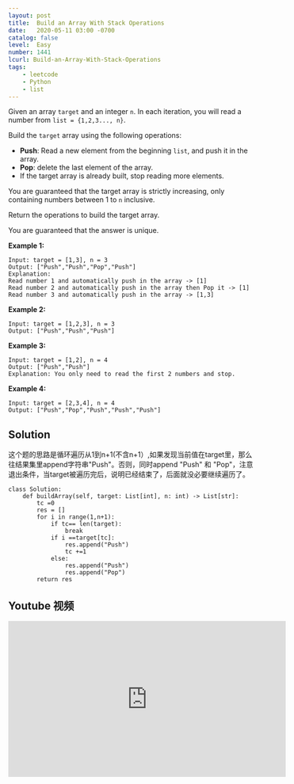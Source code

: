 ```yaml
---
layout: post
title:  Build an Array With Stack Operations
date:   2020-05-11 03:00 -0700
catalog: false
level:  Easy
number: 1441
lcurl: Build-an-Array-With-Stack-Operations
tags:
    - leetcode
    - Python
    - list
---
```

Given an array `target` and an integer `n`. In each iteration, you will read a number from  `list = {1,2,3..., n}`.

Build the `target` array using the following operations:

- **Push**: Read a new element from the beginning `list`, and push it in the array.
- **Pop**: delete the last element of the array.
- If the target array is already built, stop reading more elements.

You are guaranteed that the target array is strictly increasing, only containing numbers between 1 to `n` inclusive.

Return the operations to build the target array.

You are guaranteed that the answer is unique.

 

**Example 1:**

```
Input: target = [1,3], n = 3
Output: ["Push","Push","Pop","Push"]
Explanation: 
Read number 1 and automatically push in the array -> [1]
Read number 2 and automatically push in the array then Pop it -> [1]
Read number 3 and automatically push in the array -> [1,3]
```

**Example 2:**

```
Input: target = [1,2,3], n = 3
Output: ["Push","Push","Push"]
```

**Example 3:**

```
Input: target = [1,2], n = 4
Output: ["Push","Push"]
Explanation: You only need to read the first 2 numbers and stop.
```

**Example 4:**

```
Input: target = [2,3,4], n = 4
Output: ["Push","Pop","Push","Push","Push"]
```

## Solution

这个题的思路是循环遍历从1到n+1(不含n+1）,如果发现当前值在target里，那么往结果集里append字符串"Push"。否则，同时append "Push"  和 "Pop"，注意退出条件，当target被遍历完后，说明已经结束了，后面就没必要继续遍历了。

```
class Solution:
    def buildArray(self, target: List[int], n: int) -> List[str]:
        tc =0    
        res = []
        for i in range(1,n+1):
            if tc== len(target):
                break
            if i ==target[tc]:
                res.append("Push")
                tc +=1
            else:
                res.append("Push")
                res.append("Pop")
        return res        
```

## Youtube 视频

<iframe width="560" height="315" src="https://www.youtube.com/embed/gee8Ce-lUzo" frameborder="0" allow="accelerometer; autoplay; encrypted-media; gyroscope; picture-in-picture" allowfullscreen></iframe>